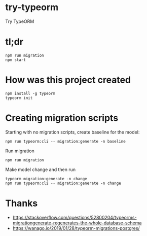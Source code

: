 # try-typeorm

Try TypeORM

# tl;dr

    npm run migration
    npm start
    
# How was this project created

    npm install -g typeorm
    typeorm init
    
# Creating migration scripts

Starting with no migration scripts, create baseline for the model:

    npm run typeorm:cli -- migration:generate -n baseline

Run migration

    npm run migration

Make model change and then run
                      
    typeorm migration:generate -n change
    npm run typeorm:cli -- migration:generate -n change

# Thanks

* https://stackoverflow.com/questions/52800204/typeorms-migrationgenerate-regenerates-the-whole-database-schema
* https://wanago.io/2019/01/28/typeorm-migrations-postgres/